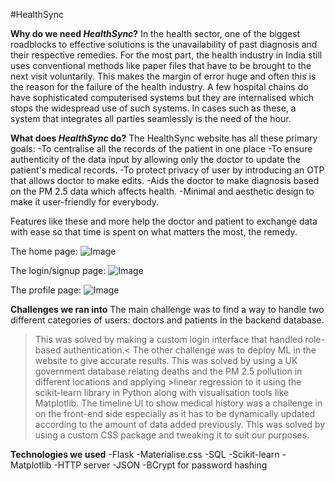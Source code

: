 #HealthSync

**Why do we need *HealthSync*?**
In the health sector, one of the biggest roadblocks to effective solutions is the unavailability of past diagnosis and their respective remedies. For the most part, the health industry in India still uses conventional methods like paper files that have to be brought to the next visit voluntarily. This makes the margin of error huge and often this is the reason for the failure of the health industry. A few hospital chains do have sophisticated computerised systems but they are internalised which stops the widespread use of such systems.
In cases such as these, a system that integrates all parties seamlessly is the need of the hour.

**What does *HealthSync* do?**
The HealthSync website has all these primary goals:
-To centralise all the records of the patient in one place
-To ensure authenticity of the data input by allowing only the doctor to update the patient's medical records.
-To protect privacy of user by introducing an OTP that allows doctor to make edits.
-Aids the doctor to make diagnosis based on the PM 2.5 data which affects health.
-Minimal and aesthetic design to make it user-friendly for everybody.

Features like these and more help the doctor and patient to exchange data with ease so that time is spent on what matters the most, the remedy.

The home page:
![Image](http://url/a.png)

The login/signup page:
![Image](http://url/a.png)

The profile page:
![Image](http://url/a.png)

**Challenges we ran into**
The main challenge was to find a way to handle two different categories of users: doctors and patients in the backend database. 
>This was solved by making a custom login interface that handled role-based authentication.<
The other challenge was to deploy ML in the website to give accurate results. 
>This was solved by using a UK government database relating deaths and the PM 2.5 pollution in different locations and applying >linear regression to it using the scikit-learn library in Python along with visualisation tools like Matplotlib.
The timeline UI to show medical history was a challenge in on the front-end side especially as it has to be dynamically updated according to the amount of data added previously.
>This was solved by using a custom CSS package and tweaking it to suit our purposes.

**Technologies we used**
-Flask
-Materialise.css
-SQL
-Scikit-learn
-Matplotlib
-HTTP server
-JSON
-BCrypt for password hashing

